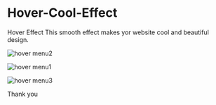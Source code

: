 # Hover-Cool-Effect
Hover Effect
This smooth effect makes yor website cool and beautiful design.

![hover menu2](https://user-images.githubusercontent.com/97239651/212538167-0ff01fff-201a-4375-b505-928d7354c815.PNG)

![hover menu1](https://user-images.githubusercontent.com/97239651/212538175-03a98082-9672-446e-baa3-9d047d647879.PNG)

![hover menu3](https://user-images.githubusercontent.com/97239651/212538180-8dc7e7d8-ce60-4ce2-a77d-9d91b583dbee.PNG)

Thank you 
